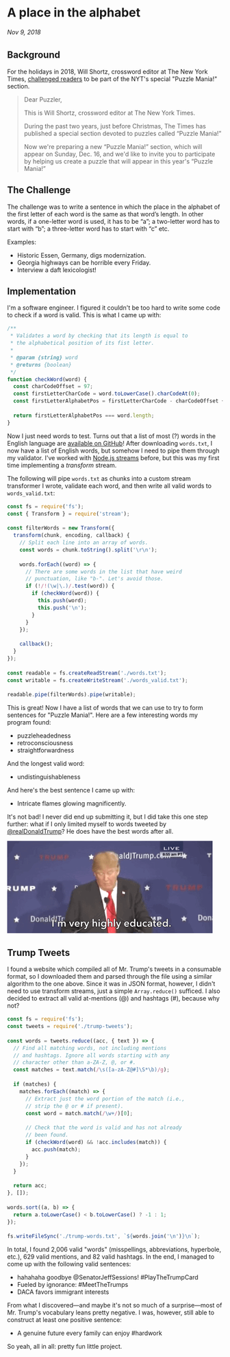 # A place in the alphabet
###### Nov 9, 2018

## Background

For the holidays in 2018, Will Shortz, crossword editor at The New York Times, [challenged readers](https://www.nytimes.com/crosswords/alphabet2018) to be part of the NYT's special "Puzzle Mania!" section.

> Dear Puzzler,
>
> This is Will Shortz, crossword editor at The New York Times.
>
> During the past two years, just before Christmas, The Times has published a special section devoted to puzzles called “Puzzle Mania!”
>
> Now we're preparing a new “Puzzle Mania!” section, which will appear on Sunday, Dec. 16, and we'd like to invite you to participate by helping us create a puzzle that will appear in this year's “Puzzle Mania!”

## The Challenge

The challenge was to write a sentence in which the place in the alphabet of the first letter of each word is the same as that word’s length. In other words, if a one-letter word is used, it has to be “a”; a two-letter word has to start with “b”; a three-letter word has to start with “c” etc.

Examples:

- Historic Essen, Germany, digs modernization.
- Georgia highways can be horrible every Friday.
- Interview a daft lexicologist!

## Implementation

I'm a software engineer. I figured it couldn't be too hard to write some code to check if a word is valid. This is what I came up with:

```js
/**
 * Validates a word by checking that its length is equal to
 * the alphabetical position of its fist letter.
 *
 * @param {string} word
 * @returns {boolean}
 */
function checkWord(word) {
  const charCodeOffset = 97;
  const firstLetterCharCode = word.toLowerCase().charCodeAt(0);
  const firstLetterAlphabetPos = firstLetterCharCode - charCodeOffset + 1;

  return firstLetterAlphabetPos === word.length;
}
```

Now I just need words to test. Turns out that a list of most (?) words in the English language are [available on GitHub](https://github.com/dwyl/english-words)! After downloading `words.txt`, I now have a list of English words, but somehow I need to pipe them through my validator. I've worked with [Node.js streams](https://nodejs.org/api/stream.html) before, but this was my first time implementing a _transform_ stream.

The following will pipe `words.txt` as chunks into a custom stream transformer I wrote, validate each word, and then write all valid words to `words_valid.txt`:

```js
const fs = require('fs');
const { Transform } = require('stream');

const filterWords = new Transform({
  transform(chunk, encoding, callback) {
    // Split each line into an array of words.
    const words = chunk.toString().split('\r\n');

    words.forEach((word) => {
      // There are some words in the list that have weird
      // punctuation, like "b-". Let's avoid those.
      if (!/!(\w|\.)/.test(word)) {
        if (checkWord(word)) {
          this.push(word);
          this.push('\n');
        }
      }
    });

    callback();
  }
});

const readable = fs.createReadStream('./words.txt');
const writable = fs.createWriteStream('./words_valid.txt');

readable.pipe(filterWords).pipe(writable);
```

This is great! Now I have a list of words that we can use to try to form sentences for "Puzzle Mania!". Here are a few interesting words my program found:

* puzzleheadedness
* retroconsciousness
* straightforwardness

And the longest valid word:

*  undistinguishableness

And here's the best sentence I came up with:

* Intricate flames glowing magnificently.

It's not bad! I never did end up submitting it, but I did take this one step further: what if I only limited myself to words tweeted by [@realDonaldTrump](https://twitter.com/realdonaldtrump)? He does have the best words after all.

![](./img/trump-best-words.gif)


## Trump Tweets

I found a website which compiled all of Mr. Trump's tweets in a consumable format, so I downloaded them and parsed through the file using a similar algorithm to the one above. Since it was in JSON format, however, I didn't need to use transform streams, just a simple `Array.reduce()` sufficed. I also decided to extract all valid at-mentions (@) and hashtags (#), because why not?

```js
const fs = require('fs');
const tweets = require('./trump-tweets');

const words = tweets.reduce((acc, { text }) => {
  // Find all matching words, not including mentions
  // and hashtags. Ignore all words starting with any
  // character other than a-ZA-Z, @, or #.
  const matches = text.match(/\s([a-zA-Z@#]\S*\b)/g);

  if (matches) {
    matches.forEach((match) => {
      // Extract just the word portion of the match (i.e.,
      // strip the @ or # if present).
      const word = match.match(/\w+/)[0];

      // Check that the word is valid and has not already
      // been found.
      if (checkWord(word) && !acc.includes(match)) {
        acc.push(match);
      }
    });
  }

  return acc;
}, []);

words.sort((a, b) => {
  return a.toLowerCase() < b.toLowerCase() ? -1 : 1;
});

fs.writeFileSync('./trump-words.txt', `${words.join('\n')}\n`);
```

In total, I found 2,006 valid "words" (misspellings, abbreviations, hyperbole, etc.), 629 valid mentions, and 82 valid hashtags. In the end, I managed to come up with the following valid sentences:

* hahahaha goodbye @SenatorJeffSessions! #PlayTheTrumpCard
* Fueled by ignorance: #MeetTheTrumps
* DACA favors immigrant interests

From what I discovered—and maybe it's not so much of a surprise—most of Mr. Trump's vocabulary leans pretty negative. I was, however, still able to construct at least one positive sentence:

* A genuine future every family can enjoy #hardwork

So yeah, all in all: pretty fun little project.
